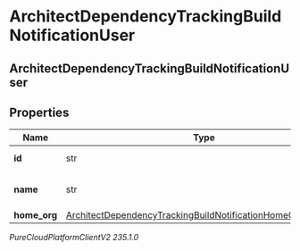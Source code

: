 # ArchitectDependencyTrackingBuildNotificationUser

## ArchitectDependencyTrackingBuildNotificationUser

## Properties

|Name | Type | Description | Notes|
|------------ | ------------- | ------------- | -------------|
| **id** | str | The ID of the user. | [optional] |
| **name** | str | The name of the user, if available. | [optional] |
| **home_org** | [ArchitectDependencyTrackingBuildNotificationHomeOrganization](ArchitectDependencyTrackingBuildNotificationHomeOrganization) |  | [optional] |



_PureCloudPlatformClientV2 235.1.0_
